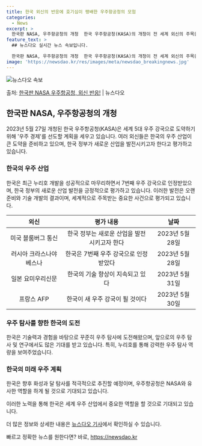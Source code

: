 ```yaml
---
title: 한국 외신의 반응에 호기심이 팽배한 우주항공청의 모험
categories:
  - News
excerpt: >
  한국판 NASA, 우주항공청의 개청  한국 우주항공청(KASA)의 개청이 전 세계 외신의 주목을 받고 있습니…
feature_text: >
  ## 뉴스다오 실시간 뉴스 속보입니다.

  한국판 NASA, 우주항공청의 개청  한국 우주항공청(KASA)의 개청이 전 세계 외신의 주목을 받고 있습니…
image: 'https://newsdao.kr/res/images/meta/newsdao_breakingnews.jpg'
---
```


![뉴스다오 속보](https://newsdao.kr/res/images/meta/newsdao_breakingnews.jpg)

<p>출처: <a href="https://newsdao.kr/4562" rel="dofollow">한국판 NASA 우주항공청, 외신 반응!</a> | 뉴스다오</p>

<h2 data-ke-size="size26">한국판 NASA, 우주항공청의 개청</h2>
<p data-ke-size="size16">2023년 5월 27일 개청된 한국 우주항공청(KASA)은 세계 5대 우주 강국으로 도약하기 위해 '우주 경제'를 선도할 계획을 세우고 있습니다. 여러 외신들은 한국의 우주 산업이 큰 도약을 준비하고 있으며, 한국 정부가 새로운 산업을 발전시키고자 한다고 평가하고 있습니다.</p>

<h3 data-ke-size="size24">한국의 우주 산업</h3>
<p data-ke-size="size16">한국은 최근 누리호 개발을 성공적으로 마무리하면서 7번째 우주 강국으로 인정받았으며, 한국 정부의 새로운 산업 발전을 긍정적으로 평가하고 있습니다. 이러한 발전은 오랜 준비와 기술 개발의 결과이며, 세계적으로 주목받는 중요한 사건으로 평가되고 있습니다.</p>
<table>
<thead>
<tr>
<th style="text-align: center;">외신</th>
<th style="text-align: center;">평가 내용</th>
<th style="text-align: center;">날짜</th>
</tr>
</thead>
<tbody>
<tr>
<td style="text-align: center;">미국 블룸버그 통신</td>
<td style="text-align: center;">한국 정부는 새로운 산업을 발전시키고자 한다</td>
<td style="text-align: center;">2023년 5월 28일</td>
</tr>
<tr>
<td style="text-align: center;">러시아 크라스나야 베스나</td>
<td style="text-align: center;">한국은 7번째 우주 강국으로 인정받았다</td>
<td style="text-align: center;">2023년 5월 28일</td>
</tr>
<tr>
<td style="text-align: center;">일본 요미우리신문</td>
<td style="text-align: center;">한국의 기술 향상이 지속되고 있다</td>
<td style="text-align: center;">2023년 5월 31일</td>
</tr>
<tr>
<td style="text-align: center;">프랑스 AFP</td>
<td style="text-align: center;">한국이 새 우주 강국이 될 것이다</td>
<td style="text-align: center;">2023년 5월 30일</td>
</tr>
</tbody>
</table>

<h3 data-ke-size="size24">우주 탐사를 향한 한국의 도전</h3>
<p data-ke-size="size16">한국은 기술력과 경험을 바탕으로 꾸준히 우주 탐사에 도전해왔으며, 앞으로의 우주 탐사 및 연구에서도 많은 기대를 받고 있습니다. 특히, 누리호를 통해 강력한 우주 탐사 역량을 보여주었습니다.</p>

<h3 data-ke-size="size24">한국의 미래 우주 계획</h3>
<p data-ke-size="size16">한국은 향후 화성과 달 탐사를 적극적으로 추진할 예정이며, 우주항공청은 NASA와 유사한 역할을 하게 될 것으로 기대되고 있습니다.</p>
<p data-ke-size="size16">이러한 노력을 통해 한국은 세계 우주 산업에서 중요한 역할을 할 것으로 기대되고 있습니다.</p>
<p data-ke-size="size16">더 많은 정보와 상세한 내용은 <a href="https://newsdao.kr/4562">뉴스다오 기사</a>에서 확인하실 수 있습니다.</p> 

빠르고 정확한 뉴스를 원한다면? 바로, <a href="https://newsdao.kr" rel="dofollow">https://newsdao.kr</a>


    
